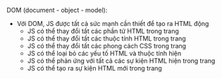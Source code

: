 DOM (document - object - model):

- Với DOM, JS được tất cả  sức mạnh cần thiết để tạo ra HTML động
  + JS có thể thay đổi tất các phần tử HTML trong trang
  + JS có thể thay đổi tất các thuộc tính HTML trong trang
  + JS có thể thay đổi tất các phong cách CSS trong trang
  + JS có thể loại bỏ các yếu tố HTML và thuộc tính hiện
  + JS có thể phản ứng với tất cả các sự kiện HTML hiện trong trang
  + JS có thể tạo ra sự kiện HTML mới trong trang
